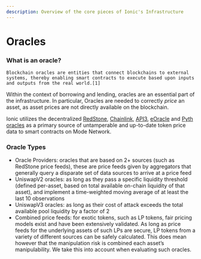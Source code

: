 ```yaml
---
description: Overview of the core pieces of Ionic's Infrastructure
---
```


# Oracles

### What is an oracle?

```
Blockchain oracles are entities that connect blockchains to external systems, thereby enabling smart contracts to execute based upon inputs and outputs from the real world.[1]
```

Within the context of borrowing and lending, oracles are an essential part of the infrastructure. In particular, Oracles are needed to correctly _price_ an asset, as asset prices are not directly available on the blockchain.

Ionic utilizes the decentralized [RedStone](https://redstone.finance/), [Chainlink](https://chain.link), [API3](https://api3.org), [eOracle](https://eoracle.io) and [Pyth oracles](https://pyth.network/) as a primary source of untamperable and up-to-date token price data to smart contracts on Mode Network.

### Oracle Types

* Oracle Providers: oracles that are based on 2+ sources (such as RedStone price feeds), these are price feeds given by aggregators that generally query a disparate set of data sources to arrive at a price feed
* UniswapV2 oracles: as long as they pass a specific liquidity threshold (defined per-asset, based on total available on-chain liquidity of that asset), and implement a time-weighted moving average of at least the last 10 observations
* UniswapV3 oracles: as long as their cost of attack exceeds the total available pool liquidity by a factor of 2
* Combined price feeds: for exotic tokens, such as LP tokens, fair pricing models exist and have been extensively validated. As long as price feeds for the underlying assets of such LPs are secure, LP tokens from a variety of different sources can be safely calculated. This does mean however that the manipulation risk is combined each asset’s manipulability. We take this into account when evaluating such oracles.

